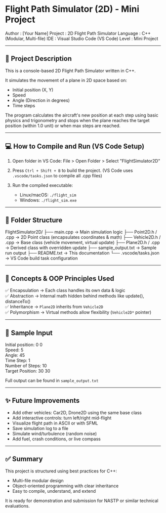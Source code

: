 Flight Path Simulator (2D) - Mini Project
=========================================

Author     : [Your Name]
Project    : 2D Flight Path Simulator
Language   : C++ (Modular, Multi-file)
IDE        : Visual Studio Code (VS Code)
Level      : Mini Project

------------------------------------------------------------
📌 Project Description
------------------------------------------------------------

This is a console-based 2D Flight Path Simulator written in C++.

It simulates the movement of a plane in 2D space based on:
- Initial position (X, Y)
- Speed
- Angle (Direction in degrees)
- Time steps

The program calculates the aircraft's new position at each step using basic physics and trigonometry and stops when the plane reaches the target position (within 1.0 unit) or when max steps are reached.

------------------------------------------------------------
💻 How to Compile and Run (VS Code Setup)
------------------------------------------------------------

1. Open folder in VS Code:
   File > Open Folder > Select "FlightSimulator2D"

2. Press `Ctrl + Shift + B` to build the project.
   (VS Code uses `.vscode/tasks.json` to compile all .cpp files)

3. Run the compiled executable:
   - Linux/macOS: `./flight_sim`
   - Windows: `./flight_sim.exe`

------------------------------------------------------------
📂 Folder Structure
------------------------------------------------------------

FlightSimulator2D/
├── main.cpp             → Main simulation logic
├── Point2D.h / .cpp     → 2D Point class (encapsulates coordinates & math)
├── Vehicle2D.h / .cpp   → Base class (vehicle movement, virtual update)
├── Plane2D.h / .cpp     → Derived class with overridden update
├── sample_output.txt    → Sample run output
├── README.txt           → This documentation
└── .vscode/tasks.json   → VS Code build task configuration

------------------------------------------------------------
🎯 Concepts & OOP Principles Used
------------------------------------------------------------

✅ Encapsulation   → Each class handles its own data & logic  
✅ Abstraction     → Internal math hidden behind methods like update(), distanceTo()  
✅ Inheritance     → `Plane2D` inherits from `Vehicle2D`  
✅ Polymorphism    → Virtual methods allow flexibility (`Vehicle2D*` pointer)

------------------------------------------------------------
🧪 Sample Input
------------------------------------------------------------

Initial position: 0 0  
Speed: 5  
Angle: 45  
Time Step: 1  
Number of Steps: 10  
Target Position: 30 30

Full output can be found in `sample_output.txt`

------------------------------------------------------------
✨ Future Improvements
------------------------------------------------------------

- Add other vehicles: Car2D, Drone2D using the same base class  
- Add interactive controls: turn left/right mid-flight  
- Visualize flight path in ASCII or with SFML  
- Save simulation log to a file  
- Simulate wind/turbulence (random noise)  
- Add fuel, crash conditions, or live compass

------------------------------------------------------------
✅ Summary
------------------------------------------------------------

This project is structured using best practices for C++:
- Multi-file modular design
- Object-oriented programming with clear inheritance
- Easy to compile, understand, and extend

It is ready for demonstration and submission for NASTP or similar technical evaluations.
